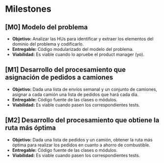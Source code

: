 # Milestones

## [M0] Modelo del problema

- **Objetivo:** Analizar las HUs para identificar y extraer los elementos del dominio del problema y codificarlo.
- **Entregable:** Código modularizado del modelo del problema.
- **Viabilidad:** Es viable cuando lo apruebe el product manager (yo).

## [M1] Desarrollo del procesamiento que asignación de pedidos a camiones

- **Objetivo:** Dada una lista de envíos semanal y un conjunto de camiones, asignar a cada camión una lista de pedidos que hará cada día.
- **Entregable:** Código fuente de las clases o módulos.
- **Viabilidad:** Es viable cuando pasen los correspondientes tests.

## [M2] Desarrollo del procesamiento que obtiene la ruta más óptima

- **Objetivo:** Dada una lista de pedidos y un camión, obtener la ruta más óptima para realizar los pedidos en cuanto a ahorro de combustible.
- **Entregable:** Código fuente de las clases o módulos.
- **Viabilidad:** Es viable cuando pasen los correspondientes tests.

